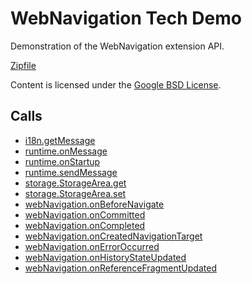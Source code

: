 
WebNavigation Tech Demo
=======

Demonstration of the WebNavigation extension API.

[Zipfile](http://developer.chrome.com/extensions/examples/api/webNavigation/basic.zip)

Content is licensed under the [Google BSD License](http://code.google.com/google_bsd_license.html).

Calls
-----

* [i18n.getMessage](https://developer.chrome.com/extensions/i18n#method-getMessage)
* [runtime.onMessage](https://developer.chrome.com/extensions/runtime#event-onMessage)
* [runtime.onStartup](https://developer.chrome.com/extensions/runtime#event-onStartup)
* [runtime.sendMessage](https://developer.chrome.com/extensions/runtime#method-sendMessage)
* [storage.StorageArea.get](https://developer.chrome.com/extensions/storage#method-StorageArea-get)
* [storage.StorageArea.set](https://developer.chrome.com/extensions/storage#method-StorageArea-set)
* [webNavigation.onBeforeNavigate](https://developer.chrome.com/extensions/webNavigation#event-onBeforeNavigate)
* [webNavigation.onCommitted](https://developer.chrome.com/extensions/webNavigation#event-onCommitted)
* [webNavigation.onCompleted](https://developer.chrome.com/extensions/webNavigation#event-onCompleted)
* [webNavigation.onCreatedNavigationTarget](https://developer.chrome.com/extensions/webNavigation#event-onCreatedNavigationTarget)
* [webNavigation.onErrorOccurred](https://developer.chrome.com/extensions/webNavigation#event-onErrorOccurred)
* [webNavigation.onHistoryStateUpdated](https://developer.chrome.com/extensions/webNavigation#event-onHistoryStateUpdated)
* [webNavigation.onReferenceFragmentUpdated](https://developer.chrome.com/extensions/webNavigation#event-onReferenceFragmentUpdated)
